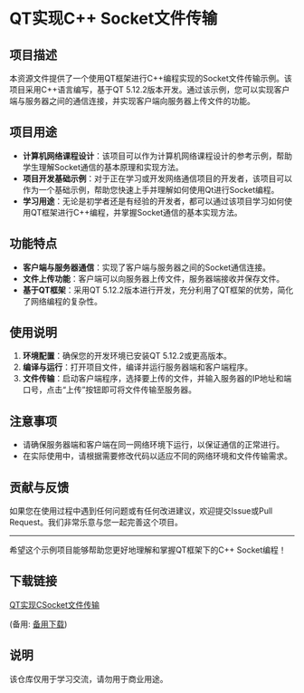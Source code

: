 # QT实现C++ Socket文件传输

## 项目描述

本资源文件提供了一个使用QT框架进行C++编程实现的Socket文件传输示例。该项目采用C++语言编写，基于QT 5.12.2版本开发。通过该示例，您可以实现客户端与服务器之间的通信连接，并实现客户端向服务器上传文件的功能。

## 项目用途

- **计算机网络课程设计**：该项目可以作为计算机网络课程设计的参考示例，帮助学生理解Socket通信的基本原理和实现方法。
- **项目开发基础示例**：对于正在学习或开发网络通信项目的开发者，该项目可以作为一个基础示例，帮助您快速上手并理解如何使用Qt进行Socket编程。
- **学习用途**：无论是初学者还是有经验的开发者，都可以通过该项目学习如何使用QT框架进行C++编程，并掌握Socket通信的基本实现方法。

## 功能特点

- **客户端与服务器通信**：实现了客户端与服务器之间的Socket通信连接。
- **文件上传功能**：客户端可以向服务器上传文件，服务器端接收并保存文件。
- **基于QT框架**：采用QT 5.12.2版本进行开发，充分利用了QT框架的优势，简化了网络编程的复杂性。

## 使用说明

1. **环境配置**：确保您的开发环境已安装QT 5.12.2或更高版本。
2. **编译与运行**：打开项目文件，编译并运行服务器端和客户端程序。
3. **文件传输**：启动客户端程序，选择要上传的文件，并输入服务器的IP地址和端口号，点击“上传”按钮即可将文件传输至服务器。

## 注意事项

- 请确保服务器端和客户端在同一网络环境下运行，以保证通信的正常进行。
- 在实际使用中，请根据需要修改代码以适应不同的网络环境和文件传输需求。

## 贡献与反馈

如果您在使用过程中遇到任何问题或有任何改进建议，欢迎提交Issue或Pull Request。我们非常乐意与您一起完善这个项目。

---

希望这个示例项目能够帮助您更好地理解和掌握QT框架下的C++ Socket编程！

## 下载链接
[QT实现CSocket文件传输](https://pan.quark.cn/s/8171b20e2a88) 

(备用: [备用下载](https://pan.baidu.com/s/1WK6lQkpM0ZsEZGOJ5AiezA?pwd=n05a))

## 说明

该仓库仅用于学习交流，请勿用于商业用途。
